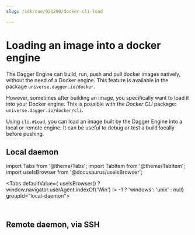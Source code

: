 ```yaml
---
slug: /sdk/cue/921290/docker-cli-load

---
```


# Loading an image into a docker engine

The Dagger Engine can build, run, push and pull docker images natively, without the need of a Docker engine.
This feature is available in the package `universe.dagger.io/docker`.

However, sometimes after building an image, you specifically want to load it into your Docker engine.
This is possible with the *Docker CLI* package: `universe.dagger.io/docker/cli`.

Using `cli.#Load`, you can load an image built by the Dagger Engine into a local or remote engine.
It can be useful to debug or test a build locally before pushing.

## Local daemon

import Tabs from '@theme/Tabs';
import TabItem from '@theme/TabItem';
import useIsBrowser from '@docusaurus/useIsBrowser';

<Tabs defaultValue={ useIsBrowser() ? window.navigator.userAgent.indexOf('Win') != -1 ? 'windows': 'unix' : null} groupId="local-daemon">

<TabItem value="unix" label="Linux/macOS">

```cue file=../../plans/docker-cli-load/local.cue

```

</TabItem>

<TabItem value="windows" label="Windows">

```cue file=../../plans/docker-cli-load/local_windows.cue

```

</TabItem>
</Tabs>

## Remote daemon, via SSH

```cue file=../../plans/docker-cli-load/ssh.cue

```
